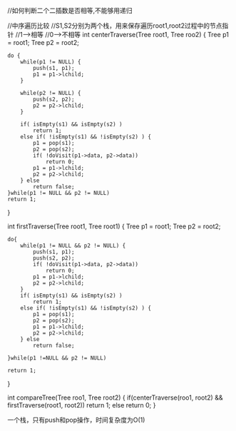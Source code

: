 //如何判断二个二插数是否相等,不能够用递归

//中序遍历比较
//S1,S2分别为两个栈，用来保存遍历root1,root2过程中的节点指针
//1-->相等
//0-->不相等
int centerTraverse(Tree root1, Tree roo2)
{
    Tree p1 = root1;
    Tree p2 = root2;

    do {
        while(p1 != NULL) {
            push(s1, p1);
            p1 = p1->lchild;
        }
        
        while(p2 != NULL) {
            push(s2, p2);
            p2 = p2->lchild;
        }
        
        if( isEmpty(s1) && isEmpty(s2) ) 
            return 1;
        else if( !isEmpty(s1) && !isEmpty(s2) ) {
            p1 = pop(s1);
            p2 = pop(s2);
            if( !doVisit(p1->data, p2->data))
                return 0;
            p1 = p1->lchild;
            p2 = p2->lchild;
        } else
            return false;
    }while(p1 != NULL && p2 != NULL)
    return 1;
}


int firstTraverse(Tree root1, Tree root1)
{
    Tree p1 = root1;
    Tree p2 = root2;
    
    do{
        while(p1 != NULL && p2 != NULL) {
            push(s1, p1);
            push(s2, p2);
            if( !doVisit(p1->data, p2->data))
                return 0;
            p1 = p1->lchild;
            p2 = p2->lchild;
        }
        if( isEmpty(s1) && isEmpty(s2) ) 
            return 1;
        else if( !isEmpty(s1) && !isEmpty(s2) ) {
            p1 = pop(s1);
            p2 = pop(s2);
            p1 = p1->lchild;
            p2 = p2->lchild;
        } else
            return false;
        
    }while(p1 !=NULL && p2 != NULL)
    
    return 1;
}

int compareTree(Tree roo1, Tree root2)
{
    if(centerTraverse(roo1, root2) && firstTraverse(root1, root2))
        return 1;
    else
        return 0;
}



一个栈，只有push和pop操作，时间复杂度为O(1)  

